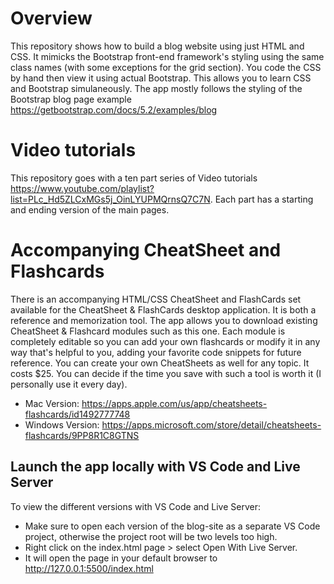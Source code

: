 # Overview
This repository shows how to build a blog website using just HTML and CSS. It mimicks the Bootstrap front-end framework's styling using the same class names (with some exceptions for the grid section). You code the CSS by hand then view it using actual Bootstrap. This allows you to learn CSS and Bootstrap simulaneously. The app mostly follows the styling of the Bootstrap blog page example https://getbootstrap.com/docs/5.2/examples/blog

# Video tutorials
This repository goes with a ten part series of Video tutorials https://www.youtube.com/playlist?list=PLc_Hd5ZLCxMGs5j_OinLYUPMQrnsQ7C7N. 
Each part has a starting and ending version of the main pages.

# Accompanying CheatSheet and Flashcards
There is an accompanying  HTML/CSS CheatSheet and FlashCards set available for the CheatSheet & FlashCards desktop application. It is both a reference and memorization tool. The app allows you to download existing CheatSheet & Flashcard modules such as this one. Each module is completely editable so you can add your own flashcards or modify it in any way that's helpful to you, adding your favorite code snippets for future reference. You can create your own CheatSheets as well for any topic. It costs $25. You can decide if the time you save with such a tool is worth it (I personally use it every day).
* Mac Version: https://apps.apple.com/us/app/cheatsheets-flashcards/id1492777748
* Windows Version: https://apps.microsoft.com/store/detail/cheatsheets-flashcards/9PP8R1C8GTNS

## Launch the app locally with VS Code and Live Server
To view the different versions with VS Code and Live Server: 
* Make sure to open each version of the blog-site as a separate VS Code project, otherwise the project root will be two levels too high. 
* Right click on the index.html page > select Open With Live Server.
* It will open the page in your default browser to http://127.0.0.1:5500/index.html